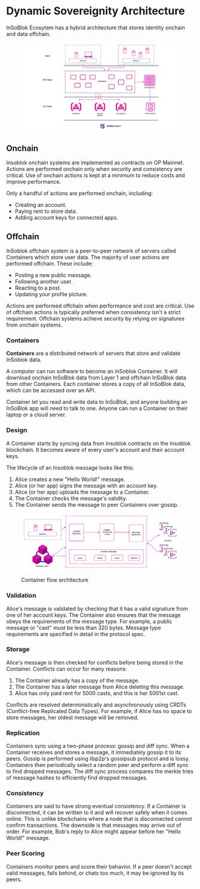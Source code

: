 # Dynamic Sovereignity Architecture

InSoBlok Ecosytem has a hybrid architecture that stores identity onchain and data offchain.



<figure><img src="../.gitbook/assets/Architecture_2.png" alt=""><figcaption></figcaption></figure>

## Onchain[​](https://docs.farcaster.xyz/learn/architecture/overview#onchain)

Insoblok onchain systems are implemented as contracts on OP Mainnet. Actions are performed onchain only when security and consistency are critical. Use of onchain actions is kept at a minimum to reduce costs and improve performance.

Only a handful of actions are performed onchain, including:

* Creating an account.
* Paying rent to store data.
* Adding account keys for connected apps.



## Offchain[​](https://docs.farcaster.xyz/learn/architecture/overview#offchain)

&#x20;InSoblok offchain system is a peer-to-peer network of servers called Containers which store user data. The majority of user actions are performed offchain. These include:

* Posting a new public message.
* Following another user.
* Reacting to a post.
* Updating your profile picture.

Actions are performed offchain when performance and cost are critical. Use of offchain actions is typically preferred when consistency isn't a strict requirement. Offchain systems achieve security by relying on signatures from onchain systems.



### Containers[​](https://docs.farcaster.xyz/learn/architecture/hubs#hubs)

&#x20;**Containers** are a distributed network of servers that store and validate InSoblok data.

A computer can run software to become an InSoblok Container. It will download onchain InSoBlok data from Layer 1 and offchain InSoBlok data from other Containers. Each container stores a copy of all InSoBlok data, which can be accessed over an API.

Container let you read and write data to InSoBlok, and anyone building an InSoBlok app will need to talk to one. Anyone can run a Container on their laptop or a cloud server.



### Design[​](https://docs.farcaster.xyz/learn/architecture/hubs#design)

&#x20;A Container starts by syncing data from Insoblok contracts on the Insoblok blockchain. It becomes aware of every user's account and their account keys.

The lifecycle of an Insoblok message looks like this:

1. Alice creates a new "Hello World!" message.
2. Alice (or her app) signs the message with an account key.
3. Alice (or her app) uploads the message to a Container.
4. The Container checks the message's validity.
5. The Container sends the message to peer Containers over gossip.



<figure><img src="../.gitbook/assets/Blank board.png" alt=""><figcaption><p>Container flow architecture</p></figcaption></figure>



### Validation[​](https://docs.farcaster.xyz/learn/architecture/hubs#validation)

Alice's message is validated by checking that it has a valid signature from one of her account keys. The Container also ensures that the message obeys the requirements of the message type. For example, a public message or "cast" must be less than 320 bytes. Message type requirements are specified in detail in the protocol spec.



### Storage[​](https://docs.farcaster.xyz/learn/architecture/hubs#storage)

Alice's message is then checked for conflicts before being stored in the Container. Conflicts can occur for many reasons:

1. The Container already has a copy of the message.
2. The Container has a later message from Alice deleting this message.
3. Alice has only paid rent for 5000 casts, and this is her 5001st cast.

Conflicts are resolved deterministically and asynchronously using CRDTs (Conflict-free Replicated Data Types). For example, if Alice has no space to store messages, her oldest message will be removed.

### Replication[​](https://docs.farcaster.xyz/learn/architecture/hubs#replication)

&#x20;Containers sync using a two-phase process: gossip and diff sync. When a Container receives and stores a message, it immediately gossip it to its peers. Gossip is performed using libp2p's gossipsub protocol and is lossy. Containers then periodically select a random peer and perform a diff sync to find dropped messages. The diff sync process compares the merkle tries of message hashes to efficiently find dropped messages.

### Consistency[​](https://docs.farcaster.xyz/learn/architecture/hubs#consistency)

Containers are said to have strong eventual consistency. If a Container is disconnected, it can be written to it and will recover safely when it comes online. This is unlike blockchains where a node that is disconnected cannot confirm transactions. The downside is that messages may arrive out of order. For example, Bob's reply to Alice might appear before her "Hello World!" message.

### Peer Scoring[​](https://docs.farcaster.xyz/learn/architecture/hubs#peer-scoring)

Containers monitor peers and score their behavior. If a peer doesn't accept valid messages, falls behind, or chats too much, it may be ignored by its peers.



